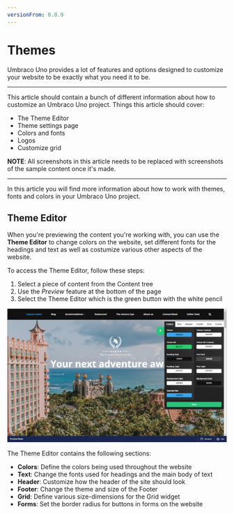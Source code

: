 ```yaml
---
versionFrom: 8.0.0
---
```


# Themes

Umbraco Uno provides a lot of features and options designed to customize your website to be exactly what you need it to be.

----------
This article should contain a bunch of different information about how to customize an Umbraco Uno project.
Things this article should cover:

* The Theme Editor
* Theme settings page
* Colors and fonts
* Logos
* Customize grid

**NOTE**: All screenshots in this article needs to be replaced with screenshots of the sample content once it's made.

----------

In this article you will find more information about how to work with themes, fonts and colors in your Umbraco Uno project.

## Theme Editor

When you're previewing the content you're working with, you can use the **Theme Editor** to change colors on the website, set different fonts for the headings and text as well as costumize various other aspects of the website.

To access the Theme Editor, follow these steps:

1. Select a piece of content from the Content tree
2. Use the *Preview* feature at the bottom of the page
3. Select the Theme Editor which is the green button with the white pencil

![Theme Editor on Sample site](images/Theme-editor.png)

The Theme Editor contains the following sections:

* **Colors**: Define the colors being used throughout the website
* **Text**: Change the fonts used for headings and the main body of text
* **Header**: Customize how the header of the site should look
* **Footer**: Change the theme and size of the Footer
* **Grid**: Define various size-dimensions for the Grid widget
* **Forms**: Set the border radius for buttons in forms on the website
